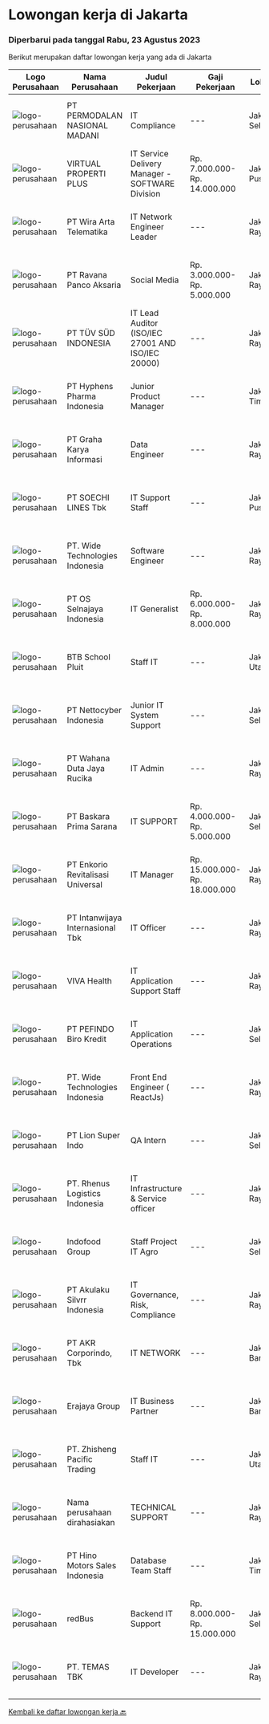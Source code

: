 
  # Lowongan kerja di Jakarta

  ### Diperbarui pada tanggal Rabu, 23 Agustus 2023

  Berikut merupakan daftar lowongan kerja yang ada di Jakarta

  |Logo Perusahaan | Nama Perusahaan | Judul Pekerjaan | Gaji Pekerjaan | Lokasi | Deskripsi | Tanggal diunggah | Pranala |
  | -------------- | --------------- | --------------- | --------- | --------- | -------------- | ------- | ----------- |
  |![logo-perusahaan](https://image-service-cdn.seek.com.au/5fd3417af2f9488964ef8f92c36fc78d54dd3999/ee4dce1061f3f616224767ad58cb2fc751b8d2dc)|PT PERMODALAN NASIONAL MADANI|IT Compliance|---|Jakarta Selatan|Qualifications: Candidate must possess at least a Bachelor's Degree in Computer Science/Information Technology, Software Engineering or related IT...|Senin, 21 Agustus 2023|https://www.jobstreet.co.id/id/job/it-compliance-4442842?token=0~c0dc8504-65b9-415e-969e-021fc84b5d5c&sectionRank=1&jobId=jobstreet-id-job-4442842|
|![logo-perusahaan](https://image-service-cdn.seek.com.au/89c8dff8685232d9e877722da86a2b4dd178b93d/ee4dce1061f3f616224767ad58cb2fc751b8d2dc)|VIRTUAL PROPERTI PLUS|IT Service Delivery Manager - SOFTWARE Division|Rp. 7.000.000-Rp. 14.000.000|Jakarta Pusat|IT Service Delivery Manager - SOFTWARE DivisionJob Description &amp; Responsibility :·      Maintaining positive relationships with...|Selasa, 22 Agustus 2023|https://www.jobstreet.co.id/id/job/it-service-delivery-manager-software-division-4443761?token=0~c0dc8504-65b9-415e-969e-021fc84b5d5c&sectionRank=2&jobId=jobstreet-id-job-4443761|
|![logo-perusahaan](https://image-service-cdn.seek.com.au/56633113be55eec7c79eeda57ffcd2c3cb74498b/ee4dce1061f3f616224767ad58cb2fc751b8d2dc)|PT Wira Arta Telematika|IT Network Engineer Leader|---|Jakarta Raya|Create Bill of Material for Cisco, Juniper, HPE Aruba and Fortinet, but not limited to this product Build an integrated proposal consist of company...|Selasa, 22 Agustus 2023|https://www.jobstreet.co.id/id/job/it-network-engineer-leader-4445105?token=0~c0dc8504-65b9-415e-969e-021fc84b5d5c&sectionRank=3&jobId=jobstreet-id-job-4445105|
|![logo-perusahaan](https://image-service-cdn.seek.com.au/6a2a477dbf5c9f29e634b27210532d0859a291d4/ee4dce1061f3f616224767ad58cb2fc751b8d2dc)|PT Ravana Panco Aksaria|Social Media|Rp. 3.000.000-Rp. 5.000.000|Jakarta Raya|Social Media OfficerKualifikasi: Pendidikan D3/S1 Jurusan Management, DKV, Multimedia, atau sejenisnya Pengalaman minimal 2 tahun dibidang yang sama...|Senin, 21 Agustus 2023|https://www.jobstreet.co.id/id/job/social-media-4442383?token=0~c0dc8504-65b9-415e-969e-021fc84b5d5c&sectionRank=4&jobId=jobstreet-id-job-4442383|
|![logo-perusahaan](https://image-service-cdn.seek.com.au/6ba8ab7f7a0f7de7e177ea44e32fbc5adbb47060/ee4dce1061f3f616224767ad58cb2fc751b8d2dc)|PT TÜV SÜD INDONESIA|IT Lead Auditor (ISO/IEC 27001 AND ISO/IEC 20000)|---|Jakarta Raya|YOUR TASKSReporting to the Technical Manager, you will be responsible for conducting 3rd party audits in areas of ISO/IEC 27001 Information Security...|Senin, 21 Agustus 2023|https://www.jobstreet.co.id/id/job/it-lead-auditor-iso-iec-27001-and-iso-iec-20000-4442961?token=0~c0dc8504-65b9-415e-969e-021fc84b5d5c&sectionRank=5&jobId=jobstreet-id-job-4442961|
|![logo-perusahaan](https://image-service-cdn.seek.com.au/fd741d3e60fe0712e4631db321b3d9316b3ab84f/ee4dce1061f3f616224767ad58cb2fc751b8d2dc)|PT Hyphens Pharma Indonesia|Junior Product Manager|---|Jakarta Timur|JOB RESPONSIBILITIES :•	Support Marketing Department in all marketing events and activities including promotion material production •	Gathering of...|Selasa, 22 Agustus 2023|https://www.jobstreet.co.id/id/job/junior-product-manager-4445051?token=0~c0dc8504-65b9-415e-969e-021fc84b5d5c&sectionRank=6&jobId=jobstreet-id-job-4445051|
|![logo-perusahaan](https://image-service-cdn.seek.com.au/c318dd0b699c6160d2411e7473745c289633be44/ee4dce1061f3f616224767ad58cb2fc751b8d2dc)|PT Graha Karya Informasi|Data Engineer|---|Jakarta Raya|Kualifikasi:- Minimal S1 dalam bidang IT atau sejenisnya- Minimal 2 tahun pengalaman kerja di bidang yang sama- Menguasai: Data Modelling, ETL...|Senin, 21 Agustus 2023|https://www.jobstreet.co.id/id/job/data-engineer-4442178?token=0~c0dc8504-65b9-415e-969e-021fc84b5d5c&sectionRank=7&jobId=jobstreet-id-job-4442178|
|![logo-perusahaan](https://image-service-cdn.seek.com.au/d487b01d987a397cf145f30f7a54e8c4a3212f7a/ee4dce1061f3f616224767ad58cb2fc751b8d2dc)|PT SOECHI LINES Tbk|IT Support Staff|---|Jakarta Pusat|Job Details : Ensure all computer aspects for each employee running well Check and update any system upgradation Routinely update all data for vessels...|Senin, 21 Agustus 2023|https://www.jobstreet.co.id/id/job/it-support-staff-4442972?token=0~c0dc8504-65b9-415e-969e-021fc84b5d5c&sectionRank=8&jobId=jobstreet-id-job-4442972|
|![logo-perusahaan](https://image-service-cdn.seek.com.au/c799b5a77c836961daffa0a3a95db18757ab385b/ee4dce1061f3f616224767ad58cb2fc751b8d2dc)|PT. Wide Technologies Indonesia|Software Engineer|---|Jakarta Raya|We are looking for a Java Software Engineer to help us build functional products and applications.Java Software Engineer responsibilities include...|Selasa, 22 Agustus 2023|https://www.jobstreet.co.id/id/job/software-engineer-4444499?token=0~c0dc8504-65b9-415e-969e-021fc84b5d5c&sectionRank=9&jobId=jobstreet-id-job-4444499|
|![logo-perusahaan](https://image-service-cdn.seek.com.au/975456fbbdbfbdc066c90c0744fc2601c3f8f600/ee4dce1061f3f616224767ad58cb2fc751b8d2dc)|PT OS Selnajaya Indonesia|IT Generalist|Rp. 6.000.000-Rp. 8.000.000|Jakarta Raya|Our client is looking for IT Generalist who has expertise in handling software and hardware.Industry: TradingLocation: Central JakartaJob...|Selasa, 22 Agustus 2023|https://www.jobstreet.co.id/id/job/it-generalist-4444294?token=0~c0dc8504-65b9-415e-969e-021fc84b5d5c&sectionRank=10&jobId=jobstreet-id-job-4444294|
|![logo-perusahaan](https://image-service-cdn.seek.com.au/32dcb279ebef252603ef3c411a77fe1e4ee851eb/ee4dce1061f3f616224767ad58cb2fc751b8d2dc)|BTB School Pluit|Staff IT|---|Jakarta Utara|Kriteria :  Pendidikan minimal D III / S1 jurusan Computer &amp; Information Technology Usia antara 25-35 tahun Memiliki kemampuan mengatasi masalah...|Kamis, 17 Agustus 2023|https://www.jobstreet.co.id/id/job/staff-it-4439007?token=0~c0dc8504-65b9-415e-969e-021fc84b5d5c&sectionRank=11&jobId=jobstreet-id-job-4439007|
|![logo-perusahaan](https://image-service-cdn.seek.com.au/674c8524bef9db14ec8c8e3563d95ed9a3937837/ee4dce1061f3f616224767ad58cb2fc751b8d2dc)|PT Nettocyber Indonesia|Junior IT System Support|---|Jakarta Selatan|Qualification• D3/S1 Computer graduate with max age 30 years old.• Experience with VMware environment min 1 year or recently having VMware training.•...|Selasa, 22 Agustus 2023|https://www.jobstreet.co.id/id/job/junior-it-system-support-4444952?token=0~c0dc8504-65b9-415e-969e-021fc84b5d5c&sectionRank=12&jobId=jobstreet-id-job-4444952|
|![logo-perusahaan](https://image-service-cdn.seek.com.au/5eb05aabcbcd20e75c04c69e00c8ea64e373a8cd/ee4dce1061f3f616224767ad58cb2fc751b8d2dc)|PT Wahana Duta Jaya Rucika|IT Admin|---|Jakarta Raya|Terbuka untuk freshgraduate Mengerti dan memahami Microsoft Visio Bekerja / magang sebagai Technical Writer dalam IT (diutamakan). Menginput, mendata,...|Selasa, 22 Agustus 2023|https://www.jobstreet.co.id/id/job/it-admin-4444544?token=0~c0dc8504-65b9-415e-969e-021fc84b5d5c&sectionRank=13&jobId=jobstreet-id-job-4444544|
|![logo-perusahaan](https://image-service-cdn.seek.com.au/9c9614795d6b41285adde6b38947625fe90d2364/ee4dce1061f3f616224767ad58cb2fc751b8d2dc)|PT Baskara Prima Sarana|IT SUPPORT|Rp. 4.000.000-Rp. 5.000.000|Jakarta Selatan|Kualifikasi : Pendidikan Min SMK/SMA S1 Teknik Informatika/Sistem Informasi Minimal SMK Teknik Komputer Jaringan/SMA Semua Jurusan Mampu...|Selasa, 22 Agustus 2023|https://www.jobstreet.co.id/id/job/it-support-4443699?token=0~c0dc8504-65b9-415e-969e-021fc84b5d5c&sectionRank=14&jobId=jobstreet-id-job-4443699|
|![logo-perusahaan](https://image-service-cdn.seek.com.au/99b86db90aab4c3244eb37c3c53fa352b56d1022/ee4dce1061f3f616224767ad58cb2fc751b8d2dc)|PT Enkorio Revitalisasi Universal|IT Manager|Rp. 15.000.000-Rp. 18.000.000|Jakarta Raya|Anda Praktisi IT yang Memiliki Pengalaman Kerja di Perusahaan yang Memiliki Banyak Cabang? Memiliki Kemampuan Komunikasi yang Baik Serta Terbiasa...|Senin, 21 Agustus 2023|https://www.jobstreet.co.id/id/job/it-manager-4443240?token=0~c0dc8504-65b9-415e-969e-021fc84b5d5c&sectionRank=15&jobId=jobstreet-id-job-4443240|
|![logo-perusahaan](https://image-service-cdn.seek.com.au/f8392f2e27047496a4e6a3e7552f12faa45f9d68/ee4dce1061f3f616224767ad58cb2fc751b8d2dc)|PT Intanwijaya Internasional Tbk|IT Officer|---|Jakarta Raya|Kualifikasi : S1Tekhnik informatika Minimum 1 year experience PHP / Android / IOS Programming Experience in MySQL Experience in Github / Git...|Selasa, 22 Agustus 2023|https://www.jobstreet.co.id/id/job/it-officer-4444362?token=0~c0dc8504-65b9-415e-969e-021fc84b5d5c&sectionRank=16&jobId=jobstreet-id-job-4444362|
|![logo-perusahaan](https://image-service-cdn.seek.com.au/48b9932f5f8aca6133e7933aedfc1ffb7f857679/ee4dce1061f3f616224767ad58cb2fc751b8d2dc)|VIVA Health|IT Application Support Staff|---|Jakarta Raya|Requirements : Has an in depth knowledge in SAP or any Retail Management System Has the ability to create automate report based on the user...|Senin, 21 Agustus 2023|https://www.jobstreet.co.id/id/job/it-application-support-staff-4443338?token=0~c0dc8504-65b9-415e-969e-021fc84b5d5c&sectionRank=17&jobId=jobstreet-id-job-4443338|
|![logo-perusahaan](https://image-service-cdn.seek.com.au/f46f6c6b6162e77e197bd3107bded5022ffafacf/ee4dce1061f3f616224767ad58cb2fc751b8d2dc)|PT PEFINDO Biro Kredit|IT Application Operations|---|Jakarta Selatan|Main Responsibilities:Responsible for performing administrator tasks such as deployment, monitoring, troubleshooting, and tuning of applications used...|Selasa, 22 Agustus 2023|https://www.jobstreet.co.id/id/job/it-application-operations-4444131?token=0~c0dc8504-65b9-415e-969e-021fc84b5d5c&sectionRank=18&jobId=jobstreet-id-job-4444131|
|![logo-perusahaan](https://image-service-cdn.seek.com.au/c799b5a77c836961daffa0a3a95db18757ab385b/ee4dce1061f3f616224767ad58cb2fc751b8d2dc)|PT. Wide Technologies Indonesia|Front End Engineer ( ReactJs)|---|Jakarta Raya|Millions of API request, millions of customers, these are the kind of the product scale that you will be building at Wirecard.You will be building...|Selasa, 22 Agustus 2023|https://www.jobstreet.co.id/id/job/front-end-engineer-reactjs-4444601?token=0~c0dc8504-65b9-415e-969e-021fc84b5d5c&sectionRank=19&jobId=jobstreet-id-job-4444601|
|![logo-perusahaan](https://image-service-cdn.seek.com.au/f09fb5f43a777f22aaba7f6b9cf8c00a3645e47f/ee4dce1061f3f616224767ad58cb2fc751b8d2dc)|PT Lion Super Indo|QA Intern|---|Jakarta Selatan|Job Description Doing manual testing for our mobile applications Support application production Job Requirements Bachelor degree student min. at 7th...|Rabu, 23 Agustus 2023|https://www.jobstreet.co.id/id/job/qa-intern-4445161?token=0~c0dc8504-65b9-415e-969e-021fc84b5d5c&sectionRank=20&jobId=jobstreet-id-job-4445161|
|![logo-perusahaan](https://image-service-cdn.seek.com.au/d97721d4141550df9964f2bc72561face33cfa3c/ee4dce1061f3f616224767ad58cb2fc751b8d2dc)|PT. Rhenus Logistics Indonesia|IT Infrastructure & Service officer|---|Jakarta Raya|Responsibilities :The role of IT Infrastructure &amp; Service officer is dedicated to all activities related to the infrastructure within APAC. The...|Senin, 21 Agustus 2023|https://www.jobstreet.co.id/id/job/it-infrastructure-service-officer-4443507?token=0~c0dc8504-65b9-415e-969e-021fc84b5d5c&sectionRank=21&jobId=jobstreet-id-job-4443507|
|![logo-perusahaan](https://image-service-cdn.seek.com.au/5a04a8fb8d24123b6fb50535fe7aa94bb8bd208f/ee4dce1061f3f616224767ad58cb2fc751b8d2dc)|Indofood Group|Staff Project IT Agro|---|Jakarta Selatan|Melakukan pengembangan program ARES Mengelola program database sistem ARES Memahami setup sistem ARES dan database query sistem ARES Melakukan update...|Selasa, 22 Agustus 2023|https://www.jobstreet.co.id/id/job/staff-project-it-agro-4443778?token=0~c0dc8504-65b9-415e-969e-021fc84b5d5c&sectionRank=22&jobId=jobstreet-id-job-4443778|
|![logo-perusahaan](https://image-service-cdn.seek.com.au/e41717404f7adc5ec4ded90f39e927f60e2f08a3/ee4dce1061f3f616224767ad58cb2fc751b8d2dc)|PT Akulaku Silvrr Indonesia|IT Governance, Risk, Compliance|---|Jakarta Raya|Job Responsibilities: IT Regulatory Proposal and Reporting administration Monitoring and Following up IT Audit Preparation and Finding...|Selasa, 22 Agustus 2023|https://www.jobstreet.co.id/id/job/it-governance-risk-compliance-4444451?token=0~c0dc8504-65b9-415e-969e-021fc84b5d5c&sectionRank=23&jobId=jobstreet-id-job-4444451|
|![logo-perusahaan](https://image-service-cdn.seek.com.au/bfbfec10b99d0e4ba38820e5ba26ab07e2fa79ad/ee4dce1061f3f616224767ad58cb2fc751b8d2dc)|PT AKR Corporindo, Tbk|IT NETWORK|---|Jakarta Barat|Job Description Providing managed and in-house infrastructure support &amp; services Planning and Optimizing in the network Design and implement...|Selasa, 22 Agustus 2023|https://www.jobstreet.co.id/id/job/it-network-4443645?token=0~c0dc8504-65b9-415e-969e-021fc84b5d5c&sectionRank=24&jobId=jobstreet-id-job-4443645|
|![logo-perusahaan](https://image-service-cdn.seek.com.au/1a2c5a4ce6128662ea32374602a92543f60d4144/ee4dce1061f3f616224767ad58cb2fc751b8d2dc)|Erajaya Group|IT Business Partner|---|Jakarta Barat|Role: The IT Business Partner (ITBP) serves as the business relationship link, interface between business units (vertical business units and group...|Selasa, 22 Agustus 2023|https://www.jobstreet.co.id/id/job/it-business-partner-4443767?token=0~c0dc8504-65b9-415e-969e-021fc84b5d5c&sectionRank=25&jobId=jobstreet-id-job-4443767|
|![logo-perusahaan](https://image-service-cdn.seek.com.au/8226ba24e65d0345cba8d592484abf26d56617ab/ee4dce1061f3f616224767ad58cb2fc751b8d2dc)|PT. Zhisheng Pacific Trading|Staff IT|---|Jakarta Utara|"Persyaratan Rekrutmen untuk Posisi Konsultan Implementasi dan Operasi Sistem ERP(ERP系统实施及运营顾问岗位招聘要求)Pendidikan: Sarjana atau lebih tinggi（学历：...|Senin, 21 Agustus 2023|https://www.jobstreet.co.id/id/job/staff-it-4443001?token=0~c0dc8504-65b9-415e-969e-021fc84b5d5c&sectionRank=26&jobId=jobstreet-id-job-4443001|
|![logo-perusahaan](https://i.ibb.co/sqvTCh9/112815900-stock-vector-no-image-available-icon-flat-vector.webp)|Nama perusahaan dirahasiakan|TECHNICAL SUPPORT|---|Jakarta Raya|Job Descriptions: Memastikan komputer yang digunakan dapat berfungsi seperti seharusnya. Memastikan komputer yang digunakan dapat terhubung ke...|Senin, 21 Agustus 2023|https://www.jobstreet.co.id/id/job/technical-support-4443374?token=0~c0dc8504-65b9-415e-969e-021fc84b5d5c&sectionRank=27&jobId=jobstreet-id-job-4443374|
|![logo-perusahaan](https://image-service-cdn.seek.com.au/f9ee8318e20e5b5a3c27d5250695473f58d17f1b/ee4dce1061f3f616224767ad58cb2fc751b8d2dc)|PT Hino Motors Sales Indonesia|Database Team Staff|---|Jakarta Timur|Conduct Data Cleansing Handle ticket relate with data update &amp; campaign List up &amp; evaluate rootcause of database quality issue Propose...|Selasa, 22 Agustus 2023|https://www.jobstreet.co.id/id/job/database-team-staff-4444342?token=0~c0dc8504-65b9-415e-969e-021fc84b5d5c&sectionRank=28&jobId=jobstreet-id-job-4444342|
|![logo-perusahaan](https://image-service-cdn.seek.com.au/07eb313b9ebaec0ad6c46a5a92d5dd07b56a9f41/ee4dce1061f3f616224767ad58cb2fc751b8d2dc)|redBus|Backend IT Support|Rp. 8.000.000-Rp. 15.000.000|Jakarta Selatan|KEY RESPONSIBILITIES: Interact with end users to provide and process information in response to inquiries, concerns, and requests about products and...|Senin, 21 Agustus 2023|https://www.jobstreet.co.id/id/job/backend-it-support-10993562/origin/sg?token=0~c0dc8504-65b9-415e-969e-021fc84b5d5c&sectionRank=29&jobId=jobstreet-sg-job-10993562|
|![logo-perusahaan](https://image-service-cdn.seek.com.au/f5582a69fb737dc28a1138c0a42ab43ebe33769a/ee4dce1061f3f616224767ad58cb2fc751b8d2dc)|PT. TEMAS TBK|IT Developer|---|Jakarta Raya|JOB Vacancy PT. TEMAS, Tbk, and Subsidiaries Urgently Needed, for (PT. Temas Tbk.) placement in North Jakarta and Surabaya.Positions: IT Developer Job...|Rabu, 23 Agustus 2023|https://www.jobstreet.co.id/id/job/it-developer-4445112?token=0~c0dc8504-65b9-415e-969e-021fc84b5d5c&sectionRank=30&jobId=jobstreet-id-job-4445112|


  [Kembali ke daftar lowongan kerja 🔙](../README.md#daftar-lowongan-kerja)
  